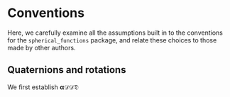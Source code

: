 ---
---

# Conventions

Here, we carefully examine all the assumptions built in to the
conventions for the `spherical_functions` package, and relate these
choices to those made by other authors.

## Quaternions and rotations

We first establish $\boldsymbol{\alpha} \mathscr{D} \mathcal{D} \mathfrak{D}$
